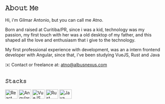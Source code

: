 <h2><b>𝙰𝚋𝚘𝚞𝚝 𝙼𝚎</b></h2>

<div>
  <p>Hi, i'm Gilmar Antonio, but you can call me Atno.</p>
  <p>Born and raised at Curitiba/PR, since i was a kid, technology was my passion, my first touch with her was a old desktop of my father, and this shaped all the love and enthusiasm that i give to the technology.</p>
  <p>My first professional experience with development, was an a intern frontend developer with Angular, since that, i've been studying VueJS, Rust and Java</p>
  ✉️ Contact or freelance at: <a href="mailto:atno@albusnexus.com">atno@albusnexus.com</a>
</div>

##
 <div style="display: inline_block">
   <h3>𝚂𝚝𝚊𝚌𝚔𝚜</h3>
    <img align="center" alt="React" height="30" width="40" src="https://cdn.jsdelivr.net/gh/devicons/devicon@latest/icons/react/react-original.svg">
    <img align="center" alt="Angular" height="30" width="40" src="https://cdn.jsdelivr.net/gh/devicons/devicon@latest/icons/angular/angular-original.svg">
    <img align="center" alt="VueJS" height="30" width="40" src="https://cdn.jsdelivr.net/gh/devicons/devicon@latest/icons/vuejs/vuejs-original.svg">
    <img align="center" alt="Rust" height="30" width="40" src="https://cdn.jsdelivr.net/gh/devicons/devicon@latest/icons/rust/rust-original.svg">
    <img align="center" alt="Java" height="30" width="40" src="https://cdn.jsdelivr.net/gh/devicons/devicon@latest/icons/java/java-original.svg">
 </div>

